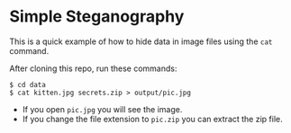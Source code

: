 # Simple Steganography

This is a quick example of how to hide data in image files using the `cat` command.

After cloning this repo, run these commands:

```text
$ cd data
$ cat kitten.jpg secrets.zip > output/pic.jpg
```

- If you open `pic.jpg` you will see the image.
- If you change the file extension to `pic.zip` you can extract the zip file.
